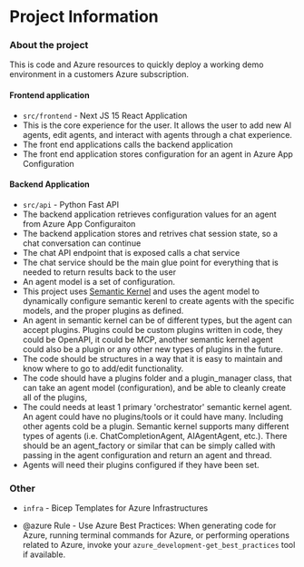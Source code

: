 # Project Information

### About the project
This is code and Azure resources to quickly deploy a working demo environment in a customers Azure subscription.

#### Frontend application
- `src/frontend` - Next JS 15 React Application
- This is the core experience for the user. It allows the user to add new AI agents, edit agents, and interact with agents through a chat experience.
- The front end applications calls the backend application
- The front end application stores configuration for an agent in Azure App Configuration


#### Backend Application
- `src/api` - Python Fast API
- The backend application retrieves configuration values for an agent from Azure App Configuraiton
- The backend application stores and retrives chat session state, so a chat conversation can continue
- The chat API endpoint that is exposed calls a chat service
- The chat service should be the main glue point for everything that is needed to return results back to the user
- An agent model is a set of configuration.
- This project uses [Semantic Kernel](https://github.com/microsoft/semantic-kernel) and uses the agent model to dynamically configure semantic kerenl to create agents with the specific models, and the proper plugins as defined.
- An agent in semantic kernel can be of different types, but the agent can accept plugins. Plugins could be custom plugins written in code, they could be OpenAPI, it could be MCP, another semantic kernel agent could also be a plugin or any other new types of plugins in the future.
- The code should be structures in a way that it is easy to maintain and know where to go to add/edit functionality.
- The code should have a plugins folder and a plugin_manager class, that can take an agent model (configuration), and be able to cleanly create all of the plugins,
- The could needs at least 1 primary 'orchestrator' semantic kernel agent. An agent could have no plugins/tools or it could have many. Including other agents cold be a plugin. Semantic kernel supports many different types of agents (i.e. ChatCompletionAgent, AIAgentAgent, etc.). There should be an agent_factory or similar that can be simply called with passing in the agent configuration and return an agent and thread.
- Agents will need their plugins configured if they have been set.

### Other
- `infra` - Bicep Templates for Azure Infrastructures

- @azure Rule - Use Azure Best Practices: When generating code for Azure, running terminal commands for Azure, or performing operations related to Azure, invoke your `azure_development-get_best_practices` tool if available.


